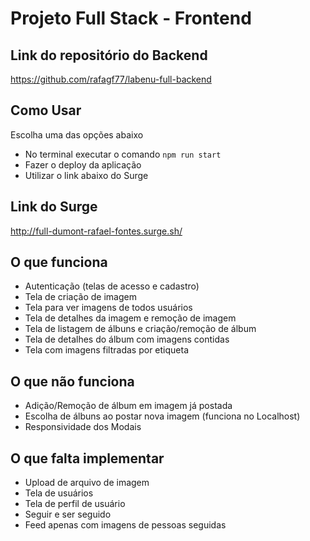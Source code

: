 # Projeto Full Stack - Frontend

## Link do repositório do Backend
https://github.com/rafagf77/labenu-full-backend

## Como Usar
Escolha uma das opções abaixo
- No terminal executar o comando `npm run start`
- Fazer o deploy da aplicação
- Utilizar o link abaixo do Surge

## Link do Surge
http://full-dumont-rafael-fontes.surge.sh/

## O que funciona
- Autenticação (telas de acesso e cadastro)
- Tela de criação de imagem
- Tela para ver imagens de todos usuários
- Tela de detalhes da imagem e remoção de imagem
- Tela de listagem de álbuns e criação/remoção de álbum
- Tela de detalhes do álbum com imagens contidas
- Tela com imagens filtradas por etiqueta

## O que não funciona
- Adição/Remoção de álbum em imagem já postada
- Escolha de álbuns ao postar nova imagem (funciona no Localhost)
- Responsividade dos Modais

## O que falta implementar
- Upload de arquivo de imagem
- Tela de usuários
- Tela de perfil de usuário
- Seguir e ser seguido
- Feed apenas com imagens de pessoas seguidas

